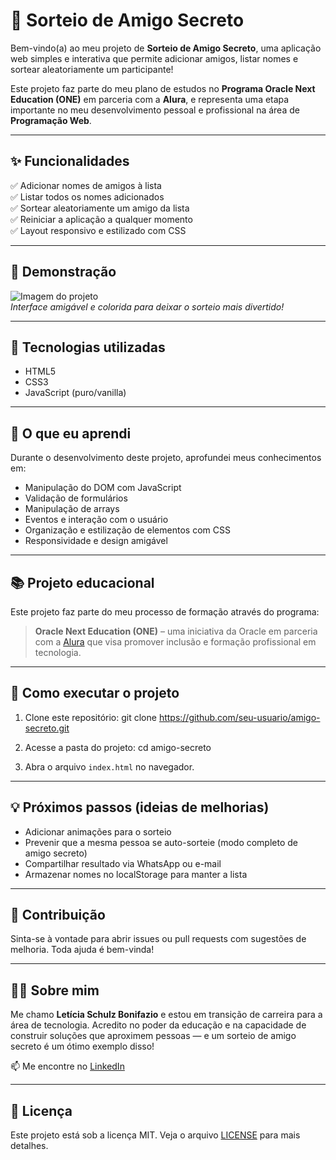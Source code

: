 # 🎁 Sorteio de Amigo Secreto

Bem-vindo(a) ao meu projeto de **Sorteio de Amigo Secreto**, uma aplicação web simples e interativa que permite adicionar amigos, listar nomes e sortear aleatoriamente um participante!

Este projeto faz parte do meu plano de estudos no **Programa Oracle Next Education (ONE)** em parceria com a **Alura**, e representa uma etapa importante no meu desenvolvimento pessoal e profissional na área de **Programação Web**.

---

## ✨ Funcionalidades

✅ Adicionar nomes de amigos à lista  
✅ Listar todos os nomes adicionados  
✅ Sortear aleatoriamente um amigo da lista  
✅ Reiniciar a aplicação a qualquer momento  
✅ Layout responsivo e estilizado com CSS

---

## 📸 Demonstração

![Imagem do projeto](./screenshot.png)  
*Interface amigável e colorida para deixar o sorteio mais divertido!*

---

## 🚀 Tecnologias utilizadas

- HTML5
- CSS3
- JavaScript (puro/vanilla)

---

## 🧠 O que eu aprendi

Durante o desenvolvimento deste projeto, aprofundei meus conhecimentos em:

- Manipulação do DOM com JavaScript
- Validação de formulários
- Manipulação de arrays
- Eventos e interação com o usuário
- Organização e estilização de elementos com CSS
- Responsividade e design amigável

---

## 📚 Projeto educacional

Este projeto faz parte do meu processo de formação através do programa:

> **Oracle Next Education (ONE)** – uma iniciativa da Oracle em parceria com a [Alura](https://www.alura.com.br) que visa promover inclusão e formação profissional em tecnologia.

---

## 🔧 Como executar o projeto

1. Clone este repositório:
git clone https://github.com/seu-usuario/amigo-secreto.git


2. Acesse a pasta do projeto:
cd amigo-secreto


3. Abra o arquivo `index.html` no navegador.

---

## 💡 Próximos passos (ideias de melhorias)

- Adicionar animações para o sorteio
- Prevenir que a mesma pessoa se auto-sorteie (modo completo de amigo secreto)
- Compartilhar resultado via WhatsApp ou e-mail
- Armazenar nomes no localStorage para manter a lista

---

## 🤝 Contribuição

Sinta-se à vontade para abrir issues ou pull requests com sugestões de melhoria. Toda ajuda é bem-vinda!

---

## 🙋‍♀️ Sobre mim

Me chamo **Letícia Schulz Bonifazio** e estou em transição de carreira para a área de tecnologia. Acredito no poder da educação e na capacidade de construir soluções que aproximem pessoas — e um sorteio de amigo secreto é um ótimo exemplo disso!

📫 Me encontre no [LinkedIn](https://www.linkedin.com/in/leticia-schulz-bonifazio)

---

## 📄 Licença

Este projeto está sob a licença MIT. Veja o arquivo [LICENSE](LICENSE) para mais detalhes.
